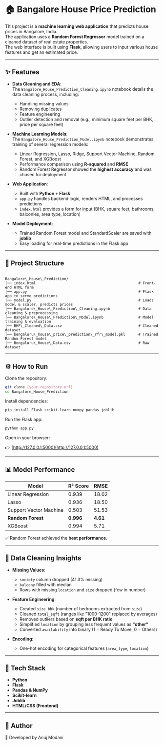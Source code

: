 # 🏠 Bangalore House Price Prediction

This project is a **machine learning web application** that predicts house prices in Bangalore, India.  
The application uses a **Random Forest Regressor** model trained on a cleaned dataset of real estate properties.  
The web interface is built using **Flask**, allowing users to input various house features and get an estimated price.

---

## ✨ Features

- **Data Cleaning and EDA**:  
  The `Bangalore_House_Prediction_Cleaning.ipynb` notebook details the data cleaning process, including:
  - Handling missing values  
  - Removing duplicates  
  - Feature engineering  
  - Outlier detection and removal (e.g., minimum square feet per BHK, price per square feet)

- **Machine Learning Models**:  
  The `Bangalore_House_Prediction_Model.ipynb` notebook demonstrates training of several regression models:
  - Linear Regression, Lasso, Ridge, Support Vector Machine, Random Forest, and XGBoost  
  - Performance comparison using **R-squared** and **RMSE**  
  - Random Forest Regressor showed the **highest accuracy** and was chosen for deployment

- **Web Application**:  
  - Built with **Python + Flask**  
  - `app.py` handles backend logic, renders HTML, and processes predictions  
  - `index.html` provides a form for input (BHK, square feet, bathrooms, balconies, area type, location)

- **Model Deployment**:  
  - Trained Random Forest model and StandardScaler are saved with **joblib**  
  - Easy loading for real-time predictions in the Flask app

---

## 📂 Project Structure

```

Bangalore\_House\_Prediction/
│── index.html                                               # Front-end HTML form
│── app.py                                                   # Flask app to serve predictions
│── model.py                                                 # Loads model & scaler, predicts prices
│── Bangalore\_House\_Prediction\_Cleaning.ipynb             # Data cleaning & preprocessing
│── Bangalore\_House\_Prediction\_Model.ipynb                # Model training & evaluation
│── BHP\_Cleaned\_Data.csv                                   # Cleaned dataset
│── bengaluru\_house\_price\_prediction\_rfr\_model.pkl      # Trained Random Forest model
│── Bengaluru\_House\_Data.csv                               # Raw dataset

````

---

## ⚙️ How to Run

Clone the repository:

```bash
git clone [your-repository-url]
cd Bangalore_House_Prediction
````

Install dependencies:

```bash
pip install Flask scikit-learn numpy pandas joblib
```

Run the Flask app:

```bash
python app.py
```

Open in your browser:

👉 [http://127.0.0.1:5000](http://127.0.0.1:5000)

---

## 📊 Model Performance

| Model                  | R² Score  | RMSE     |
| ---------------------- | --------- | -------- |
| Linear Regression      | 0.939     | 18.02    |
| Lasso                  | 0.936     | 18.50    |
| Support Vector Machine | 0.503     | 51.53    |
| **Random Forest**      | **0.996** | **4.61** |
| XGBoost                | 0.994     | 5.71     |

✅ Random Forest achieved the **best performance**.

---

## 🧹 Data Cleaning Insights

* **Missing Values**:

  * `society` column dropped (41.3% missing)
  * `balcony` filled with median
  * Rows with missing `location` and `size` dropped (few in number)

* **Feature Engineering**:

  * Created `size_bhk` (number of bedrooms extracted from `size`)
  * Cleaned `total_sqft` (ranges like "1000-1200" replaced by averages)
  * Removed outliers based on **sqft per BHK ratio**
  * Simplified `location` by grouping less frequent values as **"other"**
  * Converted `availability` into binary (1 = Ready To Move, 0 = Others)

* **Encoding**:

  * One-hot encoding for categorical features (`area_type`, `location`)

---

## 🚀 Tech Stack

* **Python**
* **Flask**
* **Pandas & NumPy**
* **Scikit-learn**
* **Joblib**
* **HTML/CSS (Frontend)**

---

## 📌 Author

👤 Developed by Anuj Modani
